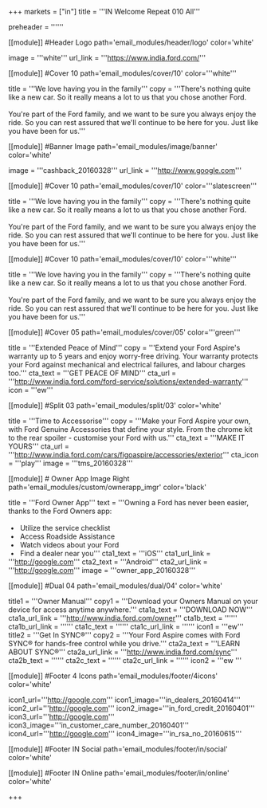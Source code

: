 +++
markets = ["in"]
title = '''IN Welcome Repeat 010 All'''

preheader = ''''''

[[module]] #Header Logo
path='email_modules/header/logo'
color='white'

  image = '''white'''
  url_link = '''https://www.india.ford.com/'''

[[module]] #Cover 10
path='email_modules/cover/10'
color='''white'''
 
  title = '''We love having you in the family'''
  copy = '''There's nothing quite like a new car. So it really means a lot to us that you chose another Ford.<br><br>You're part of the Ford family, and we want to be sure you always enjoy the ride. So you can rest assured that we'll continue to be here for you. Just like you have been for us.'''

[[module]] #Banner Image
path='email_modules/image/banner'
color='white'

  image = '''cashback_20160328'''
  url_link = '''http://www.google.com'''

[[module]] #Cover 10
path='email_modules/cover/10'
color='''slatescreen'''
 
  title = '''We love having you in the family'''
  copy = '''There's nothing quite like a new car. So it really means a lot to us that you chose another Ford.<br><br>You're part of the Ford family, and we want to be sure you always enjoy the ride. So you can rest assured that we'll continue to be here for you. Just like you have been for us.'''

[[module]] #Cover 10
path='email_modules/cover/10'
color='''white'''
 
  title = '''We love having you in the family'''
  copy = '''There's nothing quite like a new car. So it really means a lot to us that you chose another Ford.<br><br>You're part of the Ford family, and we want to be sure you always enjoy the ride. So you can rest assured that we'll continue to be here for you. Just like you have been for us.'''

[[module]] #Cover 05
path='email_modules/cover/05'
color='''green'''

  title = '''Extended Peace of Mind'''
  copy = '''Extend your Ford Aspire's warranty up to 5 years and enjoy worry-free driving. Your warranty protects your Ford against mechanical and electrical failures, and labour charges too.'''
  cta_text = '''GET PEACE OF MIND'''
  cta_url = '''http://www.india.ford.com/ford-service/solutions/extended-warranty'''
  icon = '''ew'''

[[module]] #Split 03
path='email_modules/split/03'
color='white'

  title = '''Time to Accessorise'''
  copy = '''Make your Ford Aspire your own, with Ford Genuine Accessories that define your style. From the chrome kit to the rear spoiler - customise your Ford with us.'''
  cta_text = '''MAKE IT YOURS'''
  cta_url = '''http://www.india.ford.com/cars/figoaspire/accessories/exterior'''
  cta_icon = '''play'''
  image = '''tms_20160328'''
    
[[module]] # Owner App Image Right
path='email_modules/custom/ownerapp_imgr'
color='black'

  title = '''Ford Owner App'''
  text = '''Owning a Ford has never been easier, thanks to the Ford Owners app&#58;<br/><br/>&nbsp;&#8226;&nbsp;&nbsp;&nbsp;Utilize the service checklist<br/>&nbsp;&#8226;&nbsp;&nbsp;&nbsp;Access Roadside Assistance<br/>&nbsp;&#8226;&nbsp;&nbsp;&nbsp;Watch videos about your Ford<br/>&nbsp;&#8226;&nbsp;&nbsp;&nbsp;Find a dealer near you'''
  cta1_text = '''iOS'''
  cta1_url_link = '''http://google.com'''
  cta2_text = '''Android'''
  cta2_url_link = '''http://google.com'''
  image = '''owner_app_20160328'''

[[module]] #Dual 04
path='email_modules/dual/04'
color='white'

  title1 = '''Owner Manual'''
  copy1 = '''Download your Owners Manual on your device for access anytime anywhere.'''
  cta1a_text = '''DOWNLOAD NOW'''
  cta1a_url_link = '''http://www.india.ford.com/owner'''
  cta1b_text = ''''''
  cta1b_url_link = ''''''
  cta1c_text = ''''''
  cta1c_url_link = ''''''
  icon1 = '''ew'''
  title2 = '''Get In SYNC&#174;'''
  copy2 = '''Your Ford Aspire comes with Ford SYNC&#174; for hands-free control while you drive.'''
  cta2a_text = '''LEARN ABOUT SYNC&#174;'''
  cta2a_url_link = '''http://www.india.ford.com/sync'''
  cta2b_text = ''''''
  cta2c_text = ''''''
  cta2c_url_link = ''''''
  icon2 = '''ew '''

[[module]] #Footer 4 Icons
path='email_modules/footer/4icons'
color='white'

  icon1_url='''http://google.com'''
  icon1_image='''in_dealers_20160414'''
  icon2_url='''http://google.com'''
  icon2_image='''in_ford_credit_20160401'''
  icon3_url='''http://google.com'''
  icon3_image='''in_customer_care_number_20160401'''
  icon4_url='''http://google.com'''
  icon4_image='''in_rsa_no_20160615'''
    
[[module]] #Footer IN Social
path='email_modules/footer/in/social'
color='white'

[[module]] #Footer IN Online
path='email_modules/footer/in/online'
color='white'

+++